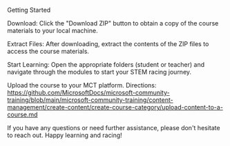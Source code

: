 Getting Started

Download: Click the "Download ZIP" button to obtain a copy of the course materials to your local machine.

Extract Files: After downloading, extract the contents of the ZIP files to access the course materials.

Start Learning: Open the appropriate folders (student or teacher) and navigate through the modules to start your STEM racing journey.

Upload the course to your MCT platform. Directions: https://github.com/MicrosoftDocs/microsoft-community-training/blob/main/microsoft-community-training/content-management/create-content/create-course-category/upload-content-to-a-course.md

If you have any questions or need further assistance, please don't hesitate to reach out. Happy learning and racing!
